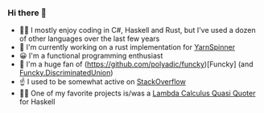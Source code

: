 ### Hi there 👋

- 🧑‍💻 I mostly enjoy coding in C#, Haskell and Rust, but I've used a dozen of other languages over the last few years
- 🔭 I'm currently working on a rust implementation for [YarnSpinner](https://github.com/Mafii/rusty-yarn-spinner)
- 😀 I'm a functional programming enthusiast
- 🎨 I'm a huge fan of (https://github.com/polyadic/funcky)[Funcky] (and [Funcky.DiscriminatedUnion](https://github.com/polyadic/funcky-discriminated-union))
- ☝️ I used to be somewhat active on [StackOverflow](https://stackoverflow.com/users/5962841/mafii)
- 👨‍🔬 One of my favorite projects is/was a [Lambda Calculus Quasi Quoter](https://github.com/Mafii/mafi-lambda-calculus) for Haskell

